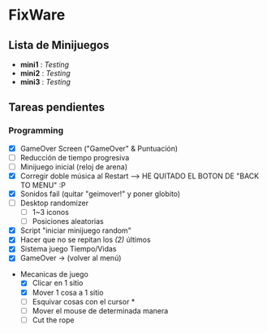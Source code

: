 # FixWare

## Lista de Minijuegos
- **mini1** : *Testing*
- **mini2** : *Testing*
- **mini3** : *Testing*

## Tareas pendientes
### Programming
- [x] GameOver Screen ("GameOver" & Puntuación)
- [ ] Reducción de tiempo progresiva
- [ ] Minijuego inicial (reloj de arena)
- [x] Corregir doble música al Restart --> HE QUITADO EL BOTON DE "BACK TO MENU" :P
- [X] Sonidos fail (quitar "geimover!" y poner globito)
- [ ] Desktop randomizer
	- [ ] 1~3 iconos
	- [ ] Posiciones aleatorias
- [x] Script "iniciar minijuego random"
- [x] Hacer que no se repitan los *(2)* últimos
- [x] Sistema juego Tiempo/Vidas
- [x] GameOver -> (volver al menú)
- Mecanicas de juego
  - [x] Clicar en 1 sitio 
  - [x] Mover 1 cosa a 1 sitio 
  - [ ] Esquivar cosas con el cursor *
  - [ ] Mover el mouse de determinada manera
  - [ ] Cut the rope
